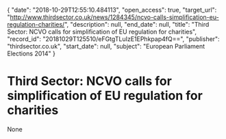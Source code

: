 {
  "date": "2018-10-29T12:55:10.484113", 
  "open_access": true, 
  "target_url": "http://www.thirdsector.co.uk/news/1284345/ncvo-calls-simplification-eu-regulation-charities/", 
  "description": null, 
  "end_date": null, 
  "title": "Third Sector: NCVO calls for simplification of EU regulation for charities", 
  "record_id": "20181029T125510/eFGtgTLuIzE1EPhkpap4fQ==", 
  "publisher": "thirdsector.co.uk", 
  "start_date": null, 
  "subject": "European Parliament Elections 2014"
}

# Third Sector: NCVO calls for simplification of EU regulation for charities

None